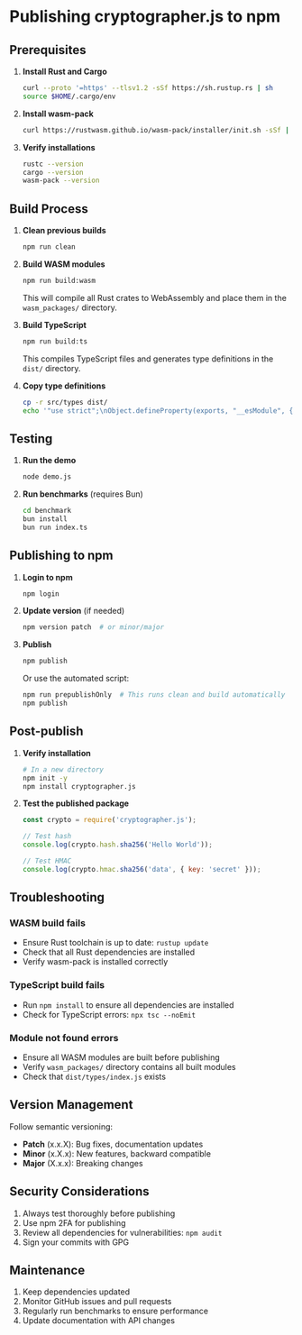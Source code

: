 # Publishing cryptographer.js to npm

## Prerequisites

1. **Install Rust and Cargo**
   ```bash
   curl --proto '=https' --tlsv1.2 -sSf https://sh.rustup.rs | sh
   source $HOME/.cargo/env
   ```

2. **Install wasm-pack**
   ```bash
   curl https://rustwasm.github.io/wasm-pack/installer/init.sh -sSf | sh
   ```

3. **Verify installations**
   ```bash
   rustc --version
   cargo --version
   wasm-pack --version
   ```

## Build Process

1. **Clean previous builds**
   ```bash
   npm run clean
   ```

2. **Build WASM modules**
   ```bash
   npm run build:wasm
   ```
   This will compile all Rust crates to WebAssembly and place them in the `wasm_packages/` directory.

3. **Build TypeScript**
   ```bash
   npm run build:ts
   ```
   This compiles TypeScript files and generates type definitions in the `dist/` directory.

4. **Copy type definitions**
   ```bash
   cp -r src/types dist/
   echo '"use strict";\nObject.defineProperty(exports, "__esModule", { value: true });' > dist/types/index.js
   ```

## Testing

1. **Run the demo**
   ```bash
   node demo.js
   ```

2. **Run benchmarks** (requires Bun)
   ```bash
   cd benchmark
   bun install
   bun run index.ts
   ```

## Publishing to npm

1. **Login to npm**
   ```bash
   npm login
   ```

2. **Update version** (if needed)
   ```bash
   npm version patch  # or minor/major
   ```

3. **Publish**
   ```bash
   npm publish
   ```

   Or use the automated script:
   ```bash
   npm run prepublishOnly  # This runs clean and build automatically
   npm publish
   ```

## Post-publish

1. **Verify installation**
   ```bash
   # In a new directory
   npm init -y
   npm install cryptographer.js
   ```

2. **Test the published package**
   ```javascript
   const crypto = require('cryptographer.js');

   // Test hash
   console.log(crypto.hash.sha256('Hello World'));

   // Test HMAC
   console.log(crypto.hmac.sha256('data', { key: 'secret' }));
   ```

## Troubleshooting

### WASM build fails
- Ensure Rust toolchain is up to date: `rustup update`
- Check that all Rust dependencies are installed
- Verify wasm-pack is installed correctly

### TypeScript build fails
- Run `npm install` to ensure all dependencies are installed
- Check for TypeScript errors: `npx tsc --noEmit`

### Module not found errors
- Ensure all WASM modules are built before publishing
- Verify `wasm_packages/` directory contains all built modules
- Check that `dist/types/index.js` exists

## Version Management

Follow semantic versioning:
- **Patch** (x.x.X): Bug fixes, documentation updates
- **Minor** (x.X.x): New features, backward compatible
- **Major** (X.x.x): Breaking changes

## Security Considerations

1. Always test thoroughly before publishing
2. Use npm 2FA for publishing
3. Review all dependencies for vulnerabilities: `npm audit`
4. Sign your commits with GPG

## Maintenance

1. Keep dependencies updated
2. Monitor GitHub issues and pull requests
3. Regularly run benchmarks to ensure performance
4. Update documentation with API changes